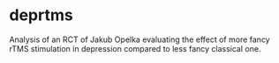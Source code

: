 # deprtms
Analysis of an RCT of Jakub Opelka evaluating the effect of more fancy rTMS stimulation in depression compared to less fancy classical one.
